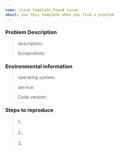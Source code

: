 ```yaml
---
name: issue template_Found issue
about: use this template when you find a problem
---
```

### Problem Description
>description:

>Screenshots:


### Environmental information
>operating system:

>service:

>Code version:


### Steps to reproduce
>1、

>2、

>3、
